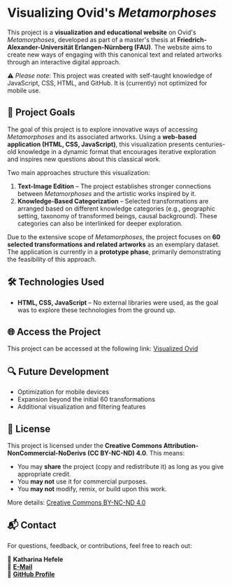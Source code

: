 # Visualizing Ovid's *Metamorphoses*

This project is a **visualization and educational website** on Ovid's *Metamorphoses*, developed as part of a master's thesis at **Friedrich-Alexander-Universität Erlangen-Nürnberg (FAU)**. The website aims to create new ways of engaging with this canonical text and related artworks through an interactive digital approach.

⚠️ *Please note:* This project was created with self-taught knowledge of JavaScript, CSS, HTML, and GitHub. It is (currently) not optimized for mobile use.




## 🎯 Project Goals

The goal of this project is to explore innovative ways of accessing *Metamorphoses* and its associated artworks. Using a **web-based application (HTML, CSS, JavaScript)**, this visualization presents centuries-old knowledge in a dynamic format that encourages iterative exploration and inspires new questions about this classical work.

Two main approaches structure this visualization:

1. **Text-Image Edition** – The project establishes stronger connections between *Metamorphoses* and the artistic works inspired by it.
2. **Knowledge-Based Categorization** – Selected transformations are arranged based on different knowledge categories (e.g., geographic setting, taxonomy of transformed beings, causal background). These categories can also be interlinked for deeper exploration.

Due to the extensive scope of *Metamorphoses*, the project focuses on **60 selected transformations and related artworks** as an exemplary dataset. The application is currently in a **prototype phase**, primarily demonstrating the feasibility of this approach.




## 🛠️ Technologies Used

- **HTML, CSS, JavaScript** – No external libraries were used, as the goal was to explore these technologies from the ground up.




## 🌐 Access the Project

This project can be accessed at the following link: [Visualized Ovid](khefele.github.io)




## 🔍 Future Development

- Optimization for mobile devices
- Expansion beyond the initial 60 transformations
- Additional visualization and filtering features




## 📜 License

This project is licensed under the **Creative Commons Attribution-NonCommercial-NoDerivs (CC BY-NC-ND) 4.0**. This means:
- You may **share** the project (copy and redistribute it) as long as you give appropriate credit.
- You **may not** use it for commercial purposes.
- You **may not** modify, remix, or build upon this work.

More details: [Creative Commons BY-NC-ND 4.0](https://creativecommons.org/licenses/by-nc-nd/4.0/)




## 📬 Contact

For questions, feedback, or contributions, feel free to reach out:

👤 **Katharina Hefele**  
📧 **[E-Mail](kathefele@gmail.com)**  
🔗 **[GitHub Profile](https://github.com/KHefele)**
